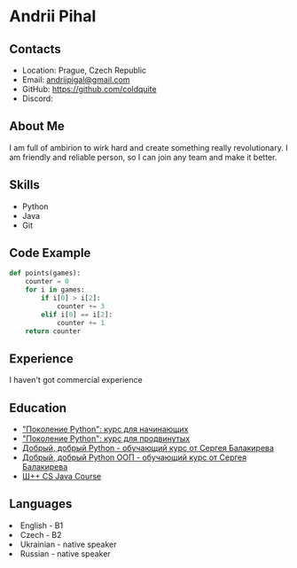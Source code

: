 <h1> Andrii Pihal </h1>
<h2> Contacts </h2>

* Location: Prague, Czech Republic
* Email: andriipigal@gmail.com
* GitHub: https://github.com/coldquite
* Discord: 
<h2> About Me </h2>
I am full of ambirion to wirk hard and create something really revolutionary. I am friendly and reliable person, so I can join any team and make it better.
<h2> Skills </h2>

* Python
* Java
* Git
<h2> Code Example </h2>

```python
def points(games):
    counter = 0
    for i in games:
        if i[0] > i[2]:
            counter += 3
        elif i[0] == i[2]:
            counter += 1
    return counter
```
<h2> Experience </h2>
I haven't got commercial experience
<h2> Education </h2>

* ["Поколение Python": курс для начинающих](https://stepik.org/cert/1395988)
* ["Поколение Python": курс для продвинутых](https://stepik.org/cert/1456269)
* [Добрый, добрый Python - обучающий курс от Сергея Балакирева](https://stepik.org/cert/1520307)
* [Добрый, добрый Python ООП - обучающий курс от Сергея Балакирева](https://stepik.org/cert/1567273)
* [Ш++ CS Java Course](https://programming.org.ua/ru/courses/adults)
<h2> Languages </h2

* English - B1
* Czech - B2
* Ukrainian - native speaker
* Russian - native speaker
